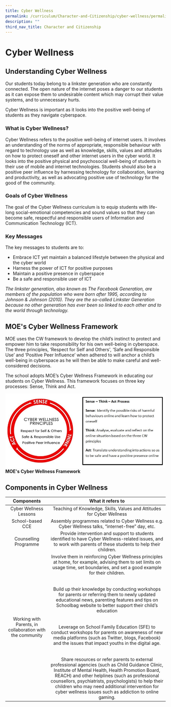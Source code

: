 ```yaml
---
title: Cyber Wellness
permalink: /curriculum/Character-and-Citizenship/cyber-wellness/permalink/
description: ""
third_nav_title: Character and Citizenship
---
```

Cyber Wellness
==============
Understanding Cyber Wellness
----------------------------

Our students today belong to a linkster generation who are constantly connected. The open nature of the internet poses a danger to our students as it can expose them to undesirable content which may corrupt their value systems, and to unnecessary hurts.

Cyber Wellness is important as it looks into the positive well-being of students as they navigate cyberspace.

### What is Cyber Wellness?

Cyber Wellness refers to the positive well-being of internet users. It involves an understanding of the norms of appropriate, responsible behaviour with regard to technology use as well as knowledge, skills, values and attitudes on how to protect oneself and other internet users in the cyber world. It looks into the positive physical and psychosocial well-being of students in their use of mobile and internet technologies. Students should also be a positive peer influence by harnessing technology for collaboration, learning and productivity, as well as advocating positive use of technology for the good of the community.

### Goals of Cyber Wellness

The goal of the Cyber Wellness curriculum is to equip students with life-long social-emotional competencies and sound values so that they can become safe, respectful and responsible users of Information and Communication Technology (ICT).

### Key Messages

The key messages to students are to:

*   Embrace ICT yet maintain a balanced lifestyle between the physical and the cyber world
*   Harness the power of ICT for positive purposes
*   Maintain a positive presence in cyberspace
*   Be a safe and responsible user of ICT

_The linkster generation, also known as The Facebook Generation, are members of the population who were born after 1995, according to Johnson & Johnson (2010). They are the so-called Linkster Generation because no other generation has ever been so linked to each other and to the world through technology._

MOE's Cyber Wellness Framework
------------------------------

MOE uses the CW framework to develop the child’s instinct to protect and empower him to take responsibility for his own well-being in cyberspace. The three principles, ‘Respect for Self and Others', ‘Safe and Responsible Use’ and ‘Positive Peer Influence’ when adhered to will anchor a child’s well-being in cyberspace as he will then be able to make careful and well-considered decisions.

The school adopts MOE’s Cyber Wellness Framework in educating our students on Cyber Wellness. This framework focuses on three key processes: Sense, Think and Act.

![](/images/cyber1.jpg)
**MOE's Cyber Wellness Framework**

Components in Cyber Wellness
----------------------------
| Components 	| What it refers to 	|
|:---:	|:---:	|
| Cyber Wellness Lessons 	| Teaching of Knowledge, Skills, Values and Attitudes for Cyber Wellness 	|
| School-based CCE 	| Assembly programmes related to Cyber Wellness e.g. Cyber Wellness talks, “internet-free” day, etc. 	|
| Counselling Programme 	| Provide intervention and support to students identified to have Cyber Wellness-related issues, and to work with parents of these students to help their children. 	|
| Working with Parents, in collaboration with the community 	| Involve them in reinforcing Cyber Wellness principles at home, for example, advising them to set limits on usage time, set boundaries, and set a good example for their children.<br><br><br>Build up their knowledge by conducting workshops for parents or referring them to newly updated educational news, parenting features and tips on Schoolbag website to better support their child’s education<br><br><br>Leverage on School Family Education (SFE) to conduct workshops for parents on awareness of new media platforms (such as Twitter, blogs, Facebook) and the issues that impact youths in the digital age.<br><br><br>Share resources or refer parents to external professional agencies (such as Child Guidance Clinic, Institute of Mental Health, Health Promotion Board, REACH) and other helplines (such as professional counsellors, psychiatrists, psychologists) to help their children who may need additional intervention for cyber wellness issues such as addiction to online gaming. 	|